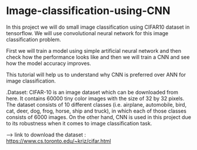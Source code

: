 # Image-classification-using-CNN

In this project we will do small image classification using CIFAR10 dataset in tensorflow.
We will use convolutional neural network for this image classification problem. 

First we will train a model using simple artificial neural network and then check how the performance looks like and then we will train a CNN and see how the model accuracy improves. 

This tutorial will help us to understand why CNN is preferred over ANN for image classification. 
 
 .Dataset:
  CIFAR-10 is an image dataset which can be downloaded from here. It contains 60000 tiny color images with the size of 32 by 32 pixels. The dataset consists of 10 different classes (i.e. airplane, automobile, bird, cat, deer, dog, frog, horse, ship and truck), in which each of those classes consists of 6000 images. On the other hand, CNN is used in this project due to its robustness when it comes to image classification task.
  
  --> link to download the dataset : https://www.cs.toronto.edu/~kriz/cifar.html
